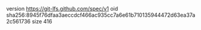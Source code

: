 version https://git-lfs.github.com/spec/v1
oid sha256:8945f76dfaa3aeccdcf466ac935cc7a6e61b710135944472d63ea37a2c561736
size 416

